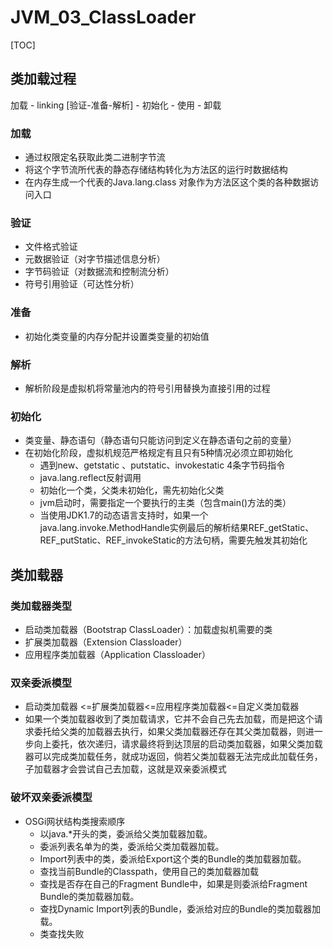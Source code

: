 # JVM_03_ClassLoader
[TOC]



## 类加载过程

加载 - linking [验证-准备-解析] - 初始化 - 使用 - 卸载
### 加载
- 通过权限定名获取此类二进制字节流
- 将这个字节流所代表的静态存储结构转化为方法区的运行时数据结构
- 在内存生成一个代表的Java.lang.class 对象作为方法区这个类的各种数据访问入口
### 验证
- 文件格式验证
- 元数据验证（对字节描述信息分析）
- 字节码验证（对数据流和控制流分析）
- 符号引用验证（可达性分析）
### 准备
- 初始化类变量的内存分配并设置类变量的初始值

### 解析
- 解析阶段是虚拟机将常量池内的符号引用替换为直接引用的过程

### 初始化
- 类变量、静态语句（静态语句只能访问到定义在静态语句之前的变量）
- 在初始化阶段，虚拟机规范严格规定有且只有5种情况必须立即初始化
	- 遇到new、getstatic 、putstatic、invokestatic 4条字节码指令
	- java.lang.reflect反射调用
	- 初始化一个类，父类未初始化，需先初始化父类
	- jvm启动时，需要指定一个要执行的主类（包含main()方法的类）
	- 当使用JDK1.7的动态语言支持时，如果一个java.lang.invoke.MethodHandle实例最后的解析结果REF_getStatic、REF_putStatic、REF_invokeStatic的方法句柄，需要先触发其初始化

## 类加载器
### 类加载器类型
- 启动类加载器（Bootstrap ClassLoader）：加载虚拟机需要的类
- 扩展类加载器（Extension Classloader）
- 应用程序类加载器（Application Classloader）
### 双亲委派模型
- 启动类加载器 <=扩展类加载器<=应用程序类加载器<=自定义类加载器
- 如果一个类加载器收到了类加载请求，它并不会自己先去加载，而是把这个请求委托给父类的加载器去执行，如果父类加载器还存在其父类加载器，则进一步向上委托，依次递归，请求最终将到达顶层的启动类加载器，如果父类加载器可以完成类加载任务，就成功返回，倘若父类加载器无法完成此加载任务，子加载器才会尝试自己去加载，这就是双亲委派模式

### 破坏双亲委派模型
- OSGi网状结构类搜索顺序
	- 以java.*开头的类，委派给父类加载器加载。
	- 委派列表名单为的类，委派给父类加载器加载。
	- Import列表中的类，委派给Export这个类的Bundle的类加载器加载。
	- 查找当前Bundle的Classpath，使用自己的类加载器加载
	- 查找是否存在自己的Fragment Bundle中，如果是则委派给Fragment Bundle的类加载器加载。
	- 查找Dynamic Import列表的Bundle，委派给对应的Bundle的类加载器加载。
	- 类查找失败 
